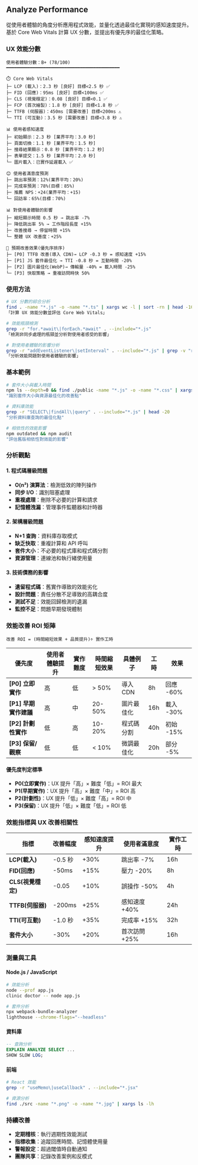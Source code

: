 ## Analyze Performance

從使用者體驗的角度分析應用程式效能，並量化透過最佳化實現的感知速度提升。基於 Core Web Vitals 計算 UX 分數，並提出有優先序的最佳化策略。

### UX 效能分數

```text
使用者體驗分數：B+ (78/100)
━━━━━━━━━━━━━━━━━━━━━━━━━━━━━━━━━━━━━━━━━━━

⏱️ Core Web Vitals
├─ LCP (載入)：2.3 秒 [良好] 目標<2.5 秒 ✅
├─ FID (回應)：95ms [良好] 目標<100ms ✅
├─ CLS (視覺穩定)：0.08 [良好] 目標<0.1 ✅
├─ FCP (首次繪製)：1.8 秒 [良好] 目標<1.8 秒 ✅
├─ TTFB (伺服器)：450ms [需要改善] 目標<200ms ⚠️
└─ TTI (可互動)：3.5 秒 [需要改善] 目標<3.8 秒 ⚠️

📊 使用者感知速度
├─ 初始顯示：2.3 秒 [業界平均：3.0 秒]
├─ 頁面切換：1.1 秒 [業界平均：1.5 秒]
├─ 搜尋結果顯示：0.8 秒 [業界平均：1.2 秒]
├─ 表單提交：1.5 秒 [業界平均：2.0 秒]
└─ 圖片載入：已實作延遲載入 ✅

😊 使用者滿意度預測
├─ 跳出率預測：12%(業界平均：20%)
├─ 完成率預測：78%(目標：85%)
├─ 推薦 NPS：+24(業界平均：+15)
└─ 回訪率：65%(目標：70%)

📊 對使用者體驗的影響
├─ 縮短顯示時間 0.5 秒 → 跳出率 -7%
├─ 降低跳出率 5% → 工作階段長度 +15%
├─ 改善搜尋 → 停留時間 +15%
└─ 整體 UX 改善度：+25%

🎯 預期改善效果(優先序排序)
├─ [P0] TTFB 改善(導入 CDN)→ LCP -0.3 秒 = 感知速度 +15%
├─ [P1] JS 套件最佳化 → TTI -0.8 秒 = 互動時間 -20%
├─ [P2] 圖片最佳化(WebP)→ 傳輸量 -40% = 載入時間 -25%
└─ [P3] 快取策略 → 重複訪問時快 50%
```

### 使用方法

```bash
# UX 分數的綜合分析
find . -name "*.js" -o -name "*.ts" | xargs wc -l | sort -rn | head -10
「計算 UX 效能分數並評估 Core Web Vitals」

# 效能瓶頸檢測
grep -r "for.*await\|forEach.*await" . --include="*.js"
「檢測非同步處理的瓶頸並分析對使用者感受的影響」

# 對使用者體驗的影響分析
grep -r "addEventListener\|setInterval" . --include="*.js" | grep -v "removeEventListener\|clearInterval"
「分析效能問題對使用者體驗的影響」
```

### 基本範例

```bash
# 套件大小與載入時間
npm ls --depth=0 && find ./public -name "*.js" -o -name "*.css" | xargs ls -lh
"識別套件大小與資源最佳化的改善點"

# 資料庫效能
grep -r "SELECT\|findAll\|query" . --include="*.js" | head -20
"分析資料庫查詢的最佳化點"

# 相依性的效能影響
npm outdated && npm audit
"評估舊版相依性對效能的影響"
```

### 分析觀點

#### 1. 程式碼層級問題

- **O(n²) 演算法**：檢測低效的陣列操作
- **同步 I/O**：識別阻塞處理
- **重複處理**：刪除不必要的計算和請求
- **記憶體洩漏**：管理事件監聽器和計時器

#### 2. 架構層級問題

- **N+1 查詢**：資料庫存取模式
- **缺乏快取**：重複計算和 API 呼叫
- **套件大小**：不必要的程式庫和程式碼分割
- **資源管理**：連線池和執行緒使用量

#### 3. 技術債務的影響

- **遺留程式碼**：舊實作導致的效能劣化
- **設計問題**：責任分散不足導致的高耦合度
- **測試不足**：效能回歸檢測的遺漏
- **監控不足**：問題早期發現體制

### 效能改善 ROI 矩陣

```text
改善 ROI = (時間縮短效果 + 品質提升)÷ 實作工時
```

| 優先度                | 使用者體驗提升 | 實作難度 | 時間縮短效果 | 具體例子   | 工時 | 效果      |
| --------------------- | -------------- | -------- | ------------ | ---------- | ---- | --------- |
| **[P0] 立即實作**     | 高             | 低       | > 50%        | 導入 CDN   | 8h   | 回應 -60% |
| **[P1] 早期實作建議** | 高             | 中       | 20-50%       | 圖片最佳化 | 16h  | 載入 -30% |
| **[P2] 計劃性實作**   | 低             | 高       | 10-20%       | 程式碼分割 | 40h  | 初始 -15% |
| **[P3] 保留/觀察**    | 低             | 低       | < 10%        | 微調最佳化 | 20h  | 部分 -5%  |

#### 優先度判定標準

- **P0(立即實作)**：UX 提升「高」× 難度「低」= ROI 最大
- **P1(早期實作)**：UX 提升「高」× 難度「中」= ROI 高
- **P2(計劃性)**：UX 提升「低」× 難度「高」= ROI 中
- **P3(保留)**：UX 提升「低」× 難度「低」= ROI 低

### 效能指標與 UX 改善相關性

| 指標              | 改善幅度 | 感知速度提升 | 使用者滿意度  | 實作工時 |
| ----------------- | -------- | ------------ | ------------- | -------- |
| **LCP(載入)**     | -0.5 秒  | +30%         | 跳出率 -7%    | 16h      |
| **FID(回應)**     | -50ms    | +15%         | 壓力 -20%     | 8h       |
| **CLS(視覺穩定)** | -0.05    | +10%         | 誤操作 -50%   | 4h       |
| **TTFB(伺服器)**  | -200ms   | +25%         | 感知速度 +40% | 24h      |
| **TTI(可互動)**   | -1.0 秒  | +35%         | 完成率 +15%   | 32h      |
| **套件大小**      | -30%     | +20%         | 首次訪問 +25% | 16h      |

### 測量與工具

#### Node.js / JavaScript

```bash
# 效能分析
node --prof app.js
clinic doctor -- node app.js

# 套件分析
npx webpack-bundle-analyzer
lighthouse --chrome-flags="--headless"
```

#### 資料庫

```sql
-- 查詢分析
EXPLAIN ANALYZE SELECT ...
SHOW SLOW LOG;
```

#### 前端

```bash
# React 效能
grep -r "useMemo\|useCallback" . --include="*.jsx"

# 資源分析
find ./src -name "*.png" -o -name "*.jpg" | xargs ls -lh
```

### 持續改善

- **定期稽核**：執行週期性效能測試
- **指標收集**：追蹤回應時間、記憶體使用量
- **警報設定**：超過閾值時自動通知
- **團隊共享**：記錄改善案例和反模式

